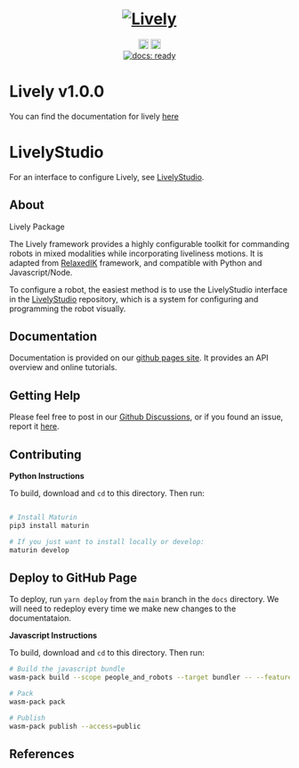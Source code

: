 <h1 align="center">
  <a href="https://wisc-hci.github.io/lively/"><img src="https://user-images.githubusercontent.com/5341396/218564862-aeac4437-873f-48cb-b503-15375250f75b.png" alt="Lively"></a>
</h1>

<p align="center">
   <a href="https://badge.fury.io/py/lively_tk"><img src="https://badge.fury.io/py/lively_tk.svg" alt="PyPI version" height="18"></a>
   <a href="https://badge.fury.io/js/@people_and_robots%2Flively"><img src="https://badge.fury.io/js/@people_and_robots%2Flively.svg" alt="npm version" height="18"></a>
    <br>
    <a href= "https://wisc-hci.github.io/lively/"><img alt="docs: ready" src="https://img.shields.io/badge/docs-ready-success.svg?logoHeight=10"></a>
</p>

# Lively v1.0.0

You can find the documentation for lively [here](https://wisc-hci.github.io/lively/)

# LivelyStudio

For an interface to configure Lively, see [LivelyStudio](https://github.com/Wisc-HCI/LivelyStudio).

## About

Lively Package

The Lively framework provides a highly configurable toolkit for commanding robots in mixed modalities while incorporating liveliness motions. It is adapted from [RelaxedIK](https://github.com/uwgraphics/relaxed_ik_core) framework, and compatible with Python and Javascript/Node.

To configure a robot, the easiest method is to use the LivelyStudio interface in the [LivelyStudio](https://github.com/Wisc-HCI/LivelyStudio) repository, which is a system for configuring and programming the robot visually.

## Documentation

Documentation is provided on our [github pages site](https://wisc-hci.github.io/lively/). It provides an API overview and online tutorials.

## Getting Help

Please feel free to post in our [Github Discussions](https://github.com/Wisc-HCI/lively/discussions), or if you found an issue, report it [here](https://github.com/Wisc-HCI/lively/issues). 


## Contributing


**Python Instructions**

To build, download and `cd` to this directory. Then run:

```bash

# Install Maturin
pip3 install maturin

# If you just want to install locally or develop:
maturin develop
```

## Deploy to GitHub Page

To deploy, run `yarn deploy` from the `main` branch in the `docs` directory. We will need to redeploy every time we make new changes to the documentataion.

**Javascript Instructions**

To build, download and `cd` to this directory. Then run:

```bash
# Build the javascript bundle
wasm-pack build --scope people_and_robots --target bundler -- --features jsbindings

# Pack
wasm-pack pack

# Publish
wasm-pack publish --access=public
```


## References
[^1]:Rakita, Daniel, Bilge Mutlu, and Michael Gleicher. "PROXIMA: An Approach for Time or Accuracy Budgeted Collision Proximity Queries." Proceedings of Robotics: Science and Systems (RSS). 2022. http://www.roboticsproceedings.org/rss18/p043.pdf


